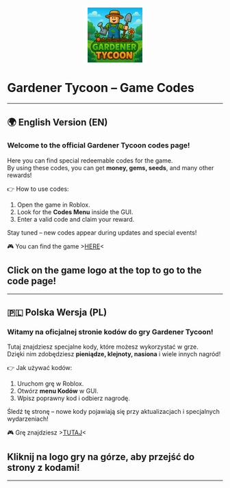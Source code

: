 <p align="center">
  <a href="https://gardenertycoon.github.io/Codes/">
    <img src="favicon.png" alt="Gardener Tycoon Logo" width="128">
  </a>
</p>

# Gardener Tycoon – Game Codes

---

## 🌍 English Version (EN)

### Welcome to the official **Gardener Tycoon** codes page!  
Here you can find special redeemable codes for the game.  
By using these codes, you can get **money, gems, seeds**, and many other rewards!  

👉 How to use codes:  
1. Open the game in Roblox.  
2. Look for the **Codes Menu** inside the GUI.  
3. Enter a valid code and claim your reward.  

Stay tuned – new codes appear during updates and special events!  

🎮 You can find the game >[HERE](https://www.roblox.com/share?code=54333ff9a2204d4d8f0dc01b36c5d40a&type=ExperienceDetails&stamp=1759063305969)<  

## Click on the game logo at the top to go to the code page!

---

## 🇵🇱 Polska Wersja (PL)

### Witamy na oficjalnej stronie kodów do gry **Gardener Tycoon**!  
Tutaj znajdziesz specjalne kody, które możesz wykorzystać w grze.  
Dzięki nim zdobędziesz **pieniądze, klejnoty, nasiona** i wiele innych nagród!  

👉 Jak używać kodów:  
1. Uruchom grę w Roblox.  
2. Otwórz **menu Kodów** w GUI.  
3. Wpisz poprawny kod i odbierz nagrodę.  

Śledź tę stronę – nowe kody pojawiają się przy aktualizacjach i specjalnych wydarzeniach!  

🎮 Grę znajdziesz >[TUTAJ](https://www.roblox.com/share?code=54333ff9a2204d4d8f0dc01b36c5d40a&type=ExperienceDetails&stamp=1759063305969)<  

## Kliknij na logo gry na górze, aby przejść do strony z kodami!
---
